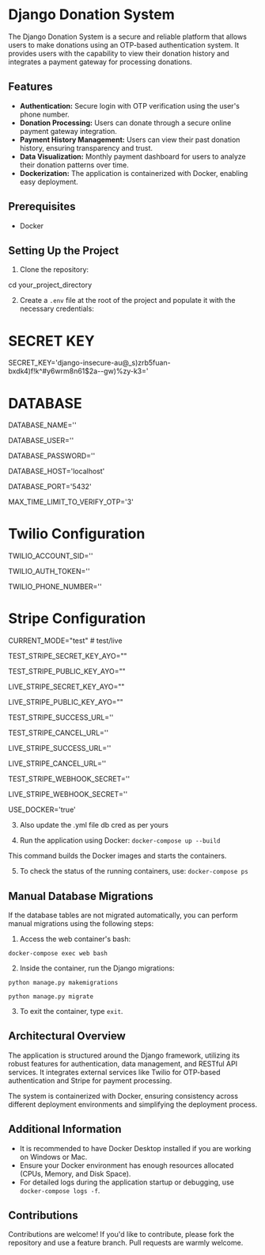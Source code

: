 # Django Donation System

The Django Donation System is a secure and reliable platform that allows users to make donations using an OTP-based authentication system. It provides users with the capability to view their donation history and integrates a payment gateway for processing donations.

## Features

- **Authentication:** Secure login with OTP verification using the user's phone number.
- **Donation Processing:** Users can donate through a secure online payment gateway integration.
- **Payment History Management:** Users can view their past donation history, ensuring transparency and trust.
- **Data Visualization:** Monthly payment dashboard for users to analyze their donation patterns over time.
- **Dockerization:** The application is containerized with Docker, enabling easy deployment.

## Prerequisites

- Docker

## Setting Up the Project

1. Clone the repository:

cd your_project_directory

2. Create a `.env` file at the root of the project and populate it with the necessary credentials:

# SECRET KEY
SECRET_KEY='django-insecure-au@_s)zrb5fuan-bxdk4)f!k^#y6wrm8n61$2a--gw)%zy-k3='

# DATABASE
DATABASE_NAME=''

DATABASE_USER=''

DATABASE_PASSWORD=''

DATABASE_HOST='localhost'

DATABASE_PORT='5432'

MAX_TIME_LIMIT_TO_VERIFY_OTP='3'

# Twilio Configuration

TWILIO_ACCOUNT_SID=''

TWILIO_AUTH_TOKEN=''

TWILIO_PHONE_NUMBER=''

# Stripe Configuration

CURRENT_MODE="test" # test/live

TEST_STRIPE_SECRET_KEY_AYO=""

TEST_STRIPE_PUBLIC_KEY_AYO=""

LIVE_STRIPE_SECRET_KEY_AYO=""

LIVE_STRIPE_PUBLIC_KEY_AYO=""


TEST_STRIPE_SUCCESS_URL=''

TEST_STRIPE_CANCEL_URL=''

LIVE_STRIPE_SUCCESS_URL=''

LIVE_STRIPE_CANCEL_URL=''

TEST_STRIPE_WEBHOOK_SECRET=''

LIVE_STRIPE_WEBHOOK_SECRET=''

USE_DOCKER='true'

3. Also update the .yml file db cred as per yours

4. Run the application using Docker:
`docker-compose up --build`

This command builds the Docker images and starts the containers.

5. To check the status of the running containers, use:
`docker-compose ps`


## Manual Database Migrations

If the database tables are not migrated automatically, you can perform manual migrations using the following steps:

1. Access the web container's bash:

`docker-compose exec web bash`


2. Inside the container, run the Django migrations:

`python manage.py makemigrations`

`python manage.py migrate`


3. To exit the container, type `exit`.

## Architectural Overview

The application is structured around the Django framework, utilizing its robust features for authentication, data management, and RESTful API services. It integrates external services like Twilio for OTP-based authentication and Stripe for payment processing.

The system is containerized with Docker, ensuring consistency across different deployment environments and simplifying the deployment process.

## Additional Information

- It is recommended to have Docker Desktop installed if you are working on Windows or Mac.
- Ensure your Docker environment has enough resources allocated (CPUs, Memory, and Disk Space).
- For detailed logs during the application startup or debugging, use `docker-compose logs -f`.

## Contributions

Contributions are welcome! If you'd like to contribute, please fork the repository and use a feature branch. Pull requests are warmly welcome.


